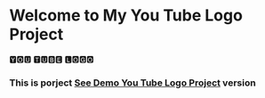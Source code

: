 # Welcome to My You Tube Logo Project

🆈🅾🆄 🆃🆄🅱🅴 🅻🅾🅶🅾

<h3> This is porject <a href="https://you-tube-logo-bek.netlify.app/">See Demo You Tube Logo Project</a> version </h3>
